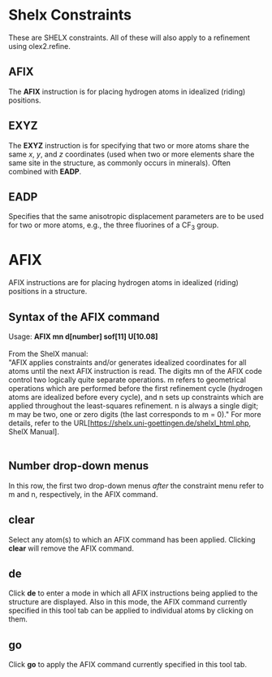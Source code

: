 # Shelx Constraints
These are SHELX constraints. All of these will also apply to a refinement using olex2.refine.

## AFIX
The **AFIX** instruction is for placing hydrogen atoms in idealized (riding) positions.

## EXYZ
The **EXYZ** instruction is for specifying that two or more atoms share the same *x*, *y*, and *z* coordinates (used when two or more elements share the same site in the structure, as commonly occurs in minerals). Often combined with **EADP**.

## EADP
Specifies that the same anisotropic displacement parameters are to be used for two or more atoms, e.g., the three fluorines of a CF<sub>3</sub> group.

# AFIX
AFIX instructions are for placing hydrogen atoms in idealized (riding) positions in a structure.

## Syntax of the AFIX command
Usage: **AFIX mn d[number] sof[11] U[10.08]**
<br>
<br>
From the ShelX manual:<br>
"AFIX applies constraints and/or generates idealized coordinates for all atoms until the next AFIX instruction is read. The digits mn of the AFIX code control two logically quite separate operations. m refers to geometrical operations which are performed before the first refinement cycle (hydrogen atoms are idealized before every cycle), and n sets up constraints which are applied throughout the least-squares refinement. n is always a single digit; m may be two, one or zero digits (the last corresponds to m = 0)." For more details, refer to the URL[https://shelx.uni-goettingen.de/shelxl_html.php, ShelX Manual].
<br>
<br>

## Number drop-down menus
In this row, the first two drop-down menus *after* the constraint menu refer to m and n, respectively, in the AFIX command.

## clear
Select any atom(s) to which an AFIX command has been applied. Clicking **clear** will remove the AFIX command.

## de
Click **de** to enter a mode in which all AFIX instructions being applied to the structure are displayed. Also in this mode, the AFIX command currently specified in this tool tab can be applied to individual atoms by clicking on them.

## go
Click **go** to apply the AFIX command currently specified in this tool tab.